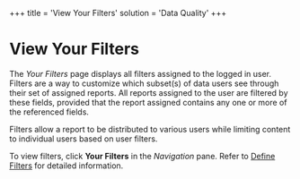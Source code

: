 +++
title = 'View Your Filters'
solution = 'Data Quality'
+++

# View Your Filters

The *Your Filters* page displays all filters assigned to the logged in
user. Filters are a way to customize which subset(s) of data users see
through their set of assigned reports. All reports assigned to the user
are filtered by these fields, provided that the report assigned contains
any one or more of the referenced fields.

Filters allow a report to be distributed to various users while limiting
content to individual users based on user filters.

To view filters, click **Your Filters** in the *Navigation* pane. Refer
to [Define
Filters](Configure_User_Settings_Reports_and_Filters#Define_Filters)
for detailed information.
